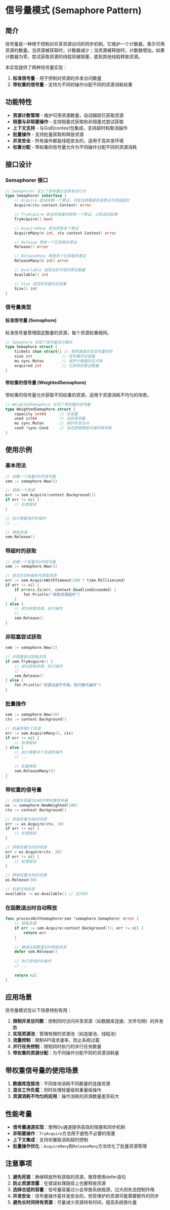 # 信号量模式 (Semaphore Pattern)

## 简介

信号量是一种用于控制对共享资源访问的同步机制，它维护一个计数器，表示可用资源的数量。当资源被获取时，计数器减少；当资源被释放时，计数器增加。如果计数器为零，尝试获取资源的线程将被阻塞，直到其他线程释放资源。

本实现提供了两种信号量实现：
1. **标准信号量** - 用于控制对资源的并发访问数量
2. **带权重的信号量** - 支持为不同的操作分配不同的资源消耗权重

## 功能特性

- **资源计数管理** - 维护可用资源数量，自动跟踪已获取资源
- **阻塞与非阻塞操作** - 支持阻塞式获取和非阻塞式尝试获取
- **上下文支持** - 与Go的context包集成，支持超时和取消操作
- **批量操作** - 支持批量获取和释放资源
- **并发安全** - 所有操作都是线程安全的，适用于高并发环境
- **权重分配** - 带权重的信号量允许为不同操作分配不同的资源消耗

## 接口设计

### Semaphorer 接口

```go
// Semaphorer 定义了信号量应该具有的行为
type Semaphorer interface {
    // Acquire 尝试获取一个票证，可能会阻塞直到有票证可用或超时
    Acquire(ctx context.Context) error

    // TryAcquire 尝试非阻塞地获取一个票证，立即返回结果
    TryAcquire() bool

    // AcquireMany 尝试获取多个票证
    AcquireMany(n int, ctx context.Context) error

    // Release 释放一个已获取的票证
    Release() error

    // ReleaseMany 释放多个已获取的票证
    ReleaseMany(n int) error

    // Available 返回当前可用的票证数量
    Available() int

    // Size 返回信号量的总容量
    Size() int
}
```

### 信号量类型

#### 标准信号量 (Semaphore)

标准信号量管理固定数量的资源，每个资源权重相同。

```go
// Semaphore 实现了信号量设计模式
type Semaphore struct {
    tickets chan struct{} // 使用通道实现信号量机制
    size int             // 信号量的总容量
    mu sync.Mutex        // 保护计数器的互斥锁
    acquired int         // 已获取的票证数量
}
```

#### 带权重的信号量 (WeightedSemaphore)

带权重的信号量允许获取不同权重的资源，适用于资源消耗不均匀的场景。

```go
// WeightedSemaphore 实现了带权重的信号量
type WeightedSemaphore struct {
    capacity int64      // 总容量
    used int64          // 当前使用量
    mu sync.Mutex       // 保护并发访问
    cond *sync.Cond     // 当资源被释放时通知等待者
}
```

## 使用示例

### 基本用法

```go
// 创建一个容量为5的信号量
sem := semaphore.New(5)

// 获取一个资源
err := sem.Acquire(context.Background())
if err != nil {
    // 处理错误
}

// 执行需要保护的操作
// ...

// 释放资源
sem.Release()
```

### 带超时的获取

```go
// 创建一个容量为3的信号量
sem := semaphore.New(3)

// 尝试在100毫秒内获取资源
err := sem.AcquireWithTimeout(100 * time.Millisecond)
if err != nil {
    if errors.Is(err, context.DeadlineExceeded) {
        fmt.Println("获取资源超时")
    }
} else {
    // 成功获取资源，执行操作
    // ...
    sem.Release()
}
```

### 非阻塞尝试获取

```go
sem := semaphore.New(2)

// 非阻塞尝试获取资源
if sem.TryAcquire() {
    // 成功获取资源，执行操作
    // ...
    sem.Release()
} else {
    fmt.Println("资源当前不可用，执行替代操作")
}
```

### 批量操作

```go
sem := semaphore.New(10)
ctx := context.Background()

// 批量获取5个资源
err := sem.AcquireMany(5, ctx)
if err != nil {
    // 处理错误
} else {
    // 执行需要多个资源的操作
    // ...
    
    // 批量释放
    sem.ReleaseMany(5)
}
```

### 带权重的信号量

```go
// 创建总容量为100的带权重信号量
ws := semaphore.NewWeighted(100)
ctx := context.Background()

// 获取权重为30的资源
err := ws.Acquire(ctx, 30)
if err != nil {
    // 处理错误
}

// 获取权重为20的资源
err = ws.Acquire(ctx, 20)
if err != nil {
    // 处理错误
}

// 释放权重为30的资源
ws.Release(30)

// 检查可用资源
available := ws.Available() // 应为50
```

### 在函数退出时自动释放

```go
func processWithSemaphore(sem *semaphore.Semaphore) error {
    // 获取资源
    if err := sem.Acquire(context.Background()); err != nil {
        return err
    }
    
    // 确保在函数退出时释放资源
    defer sem.Release()
    
    // 执行受保护的操作
    // ...
    
    return nil
}
```

## 应用场景

信号量模式在以下场景特别有用：

1. **限制并发访问数**：控制同时访问共享资源（如数据库连接、文件句柄）的并发数
2. **实现资源池**：管理有限的资源池（如连接池、线程池）
3. **流量控制**：限制API请求速率，防止系统过载
4. **并行任务控制**：限制同时执行的并行任务数量
5. **带权重的资源分配**：为不同操作分配不同的资源消耗量

## 带权重信号量的使用场景

1. **数据库连接池**：不同查询消耗不同数量的连接资源
2. **混合工作负载**：同时处理轻量级和重量级操作
3. **资源消耗不均匀的应用**：操作消耗的资源数量差异较大

## 性能考量

- **信号量通道实现**：使用Go通道提供高效的阻塞和同步机制
- **非阻塞操作**：`TryAcquire`方法用于避免不必要的阻塞
- **上下文集成**：支持优雅取消和超时控制
- **批量操作优化**：`AcquireMany`和`ReleaseMany`方法优化了批量资源管理

## 注意事项

1. **避免死锁**：确保释放所有获取的资源，推荐使用defer语句
2. **防止资源泄露**：在错误处理路径上也要释放资源
3. **选择合适的容量**：信号量容量过小会导致系统瓶颈，过大则失去控制作用
4. **并发安全**：信号量操作是并发安全的，但受保护的资源可能需要额外的同步
5. **避免长时间持有资源**：尽量减少资源持有时间，提高系统吞吐量